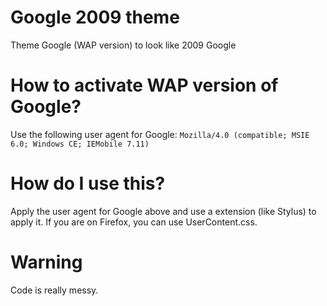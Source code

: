 # Google 2009 theme
Theme Google (WAP version) to look like 2009 Google

# How to activate WAP version of Google?
Use the following user agent for Google: ```Mozilla/4.0 (compatible; MSIE 6.0; Windows CE; IEMobile 7.11)```

# How do I use this?
Apply the user agent for Google above and use a extension (like Stylus) to apply it. If you are on Firefox, you can use UserContent.css.

# Warning
Code is really messy.
